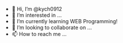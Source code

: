 - 👋 Hi, I’m @kych0912
- 👀 I’m interested in ...
- 🌱 I’m currently learning WEB Programming!
- 💞️ I’m looking to collaborate on ...
- 📫 How to reach me ...

<!---
kych0912/kych0912 is a ✨ special ✨ repository because its `README.md` (this file) appears on your GitHub profile.
You can click the Preview link to take a look at your changes.
--->
